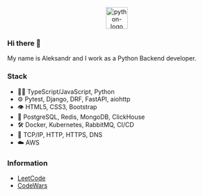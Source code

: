 <div style="text-align: center;">
    <img src="https://github.com/no80dy/no80dy/assets/127035207/a92d4197-6c24-41f4-b5c2-cedc891b915e" alt="python-logo" width="50px" />
</div>

### Hi there 👋

My name is Aleksandr and I work as a Python Backend developer.

### Stack
- 👨‍💻 TypeScript/JavaScript, Python
- ⚙️ Pytest, Django, DRF, FastAPI, aiohttp
- 👁️ HTML5, CSS3, Bootstrap
- 💽 PostgreSQL, Redis, MongoDB, ClickHouse
- 🛠️ Docker, Kubernetes, RabbitMQ, CI/CD
- 🔌 TCP/IP, HTTP, HTTPS, DNS
- ☁️ AWS

### Information
- [LeetCode](https://leetcode.com/no80dy/)
- [CodeWars](https://www.codewars.com/users/no80dy)
